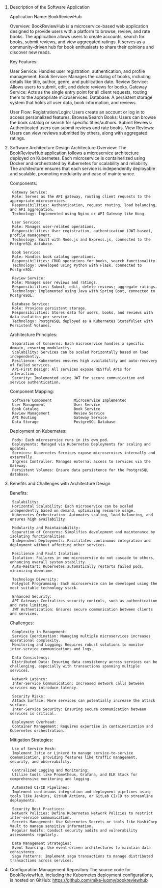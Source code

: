 1. Description of the Software Application

    Application Name: BookReviewHub

    Overview: BookReviewHub is a microservice-based web application designed to provide users with a platform to browse, review, and rate books. The application allows users to create accounts, search for books, submit reviews, and view aggregated ratings. It serves as a community-driven hub for book enthusiasts to share their opinions and discover new reads.

    Key Features:

    User Service: Handles user registration, authentication, and profile management.
    Book Service: Manages the catalog of books, including details like title, author, genre, and publication date.
    Review Service: Allows users to submit, edit, and delete reviews for books.
    Gateway Service: Acts as the single entry point for all client requests, routing them to the appropriate microservices.
    Database: A persistent storage system that holds all user data, book information, and reviews.

    User Flow:
    Registration/Login: Users create an account or log in to access personalized features.
    Browse/Search Books: Users can browse the book catalog or search for specific titles/authors.
    Submit Reviews: Authenticated users can submit reviews and rate books.
    View Reviews: Users can view reviews submitted by others, along with aggregated ratings.

2. Software Architecture Design
    Architecture Overview: The BookReviewHub application follows a microservice architecture deployed on Kubernetes. Each microservice is containerized using Docker and orchestrated by Kubernetes for scalability and reliability. The architecture ensures that each service is independently deployable and scalable, promoting modularity and ease of maintenance.

    Components:

        Gateway Service:
        Role: Serves as the API gateway, routing client requests to the appropriate microservices.
        Responsibilities: Authentication, request routing, load balancing, and API aggregation.
        Technology: Implemented using Nginx or API Gateway like Kong.
        
        User Service:
        Role: Manages user-related operations.
        Responsibilities: User registration, authentication (JWT-based), profile management.
        Technology: Built with Node.js and Express.js, connected to the PostgreSQL database.

        Book Service:
        Role: Handles book catalog operations.
        Responsibilities: CRUD operations for books, search functionality.
        Technology: Developed using Python with Flask, connected to PostgreSQL.

        Review Service:
        Role: Manages user reviews and ratings.
        Responsibilities: Submit, edit, delete reviews; aggregate ratings.
        Technology: Implemented using Java with Spring Boot, connected to PostgreSQL.

        Database Service:
        Role: Provides persistent storage.
        Responsibilities: Stores data for users, books, and reviews with data isolation per service.
        Technology: PostgreSQL deployed as a Kubernetes StatefulSet with Persistent Volumes.

    Architecture Principles:

        Separation of Concerns: Each microservice handles a specific domain, ensuring modularity.
        Scalability: Services can be scaled horizontally based on load independently.
        Resilience: Kubernetes ensures high availability and auto-recovery of failed services.
        API-First Design: All services expose RESTful APIs for interaction.
        Security: Implemented using JWT for secure communication and service authentication.

    Component Mapping:

        Software Component	        Microservice Implemented
        User Management	            User Service
        Book Catalog	            Book Service
        Review Management	        Review Service
        API Routing	                Gateway Service
        Data Storage	            PostgreSQL Database

    Deployment on Kubernetes:

        Pods: Each microservice runs in its own pod.
        Deployments: Managed via Kubernetes Deployments for scaling and updates.
        Services: Kubernetes Services expose microservices internally and externally.
        Ingress Controller: Manages external access to services via the Gateway.
        Persistent Volumes: Ensure data persistence for the PostgreSQL database.

3. Benefits and Challenges with Architecture Design

    Benefits:

        Scalability:
        Horizontal Scalability: Each microservice can be scaled independently based on demand, optimizing resource usage.
        Kubernetes Orchestration: Automates scaling, load balancing, and ensures high availability.

        Modularity and Maintainability:
        Separation of Concerns: Simplifies development and maintenance by isolating functionalities.
        Independent Deployments: Facilitates continuous integration and deployment without affecting other services.

        Resilience and Fault Isolation:
        Isolation: Failures in one microservice do not cascade to others, enhancing overall system stability.
        Auto-Restart: Kubernetes automatically restarts failed pods, minimizing downtime.

        Technology Diversity:
        Polyglot Programming: Each microservice can be developed using the most suitable technology stack.

        Enhanced Security:
        API Gateway: Centralizes security controls, such as authentication and rate limiting.
        JWT Authentication: Ensures secure communication between clients and services.

    Challenges:

        Complexity in Management:
        Service Coordination: Managing multiple microservices increases operational complexity.
        Monitoring and Logging: Requires robust solutions to monitor inter-service communications and logs.

        Data Consistency:    
        Distributed Data: Ensuring data consistency across services can be challenging, especially with transactions spanning multiple services.

        Network Latency:
        Inter-Service Communication: Increased network calls between services may introduce latency.

        Security Risks:
        Attack Surface: More services can potentially increase the attack surface.
        Inter-Service Security: Ensuring secure communication between services is critical.

        Deployment Overhead:
        Container Management: Requires expertise in containerization and Kubernetes orchestration.

    Mitigation Strategies:

        Use of Service Mesh:
        Implement Istio or Linkerd to manage service-to-service communication, providing features like traffic management, security, and observability.

        Centralized Logging and Monitoring:
        Utilize tools like Prometheus, Grafana, and ELK Stack for comprehensive monitoring and logging.

        Automated CI/CD Pipelines:
        Implement continuous integration and deployment pipelines using tools like Jenkins, GitHub Actions, or GitLab CI/CD to streamline deployments.

        Security Best Practices:
        Network Policies: Define Kubernetes Network Policies to restrict inter-service communication.
        Secrets Management: Use Kubernetes Secrets or tools like HashiCorp Vault to manage sensitive information.
        Regular Audits: Conduct security audits and vulnerability assessments regularly.

        Data Management Strategies:
        Event Sourcing: Use event-driven architectures to maintain data consistency.
        Saga Patterns: Implement saga transactions to manage distributed transactions across services.

4. Configuration Management Repository
    The source code for BookReviewHub, including the Kubernetes deployment configurations, is hosted on GitHub: 
    https://github.com/mike-luomy/bookreviewhub